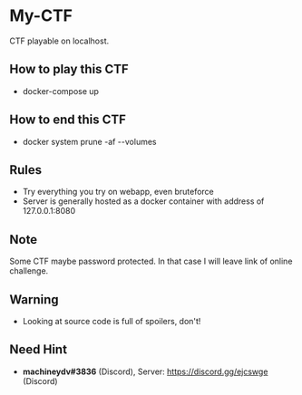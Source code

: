 # My-CTF
CTF playable on localhost.

## How to play this CTF
* docker-compose up

## How to end this CTF
* docker system prune -af --volumes

## Rules
* Try everything you try on webapp, even bruteforce
* Server is generally hosted as a docker container with address of 127.0.0.1:8080

## Note
Some CTF maybe password protected. In that case I will leave link of online challenge. 

## Warning
* Looking at source code is full of spoilers, don't!

## Need Hint
* **machineydv#3836** (Discord), Server: https://discord.gg/ejcswge (Discord) 
